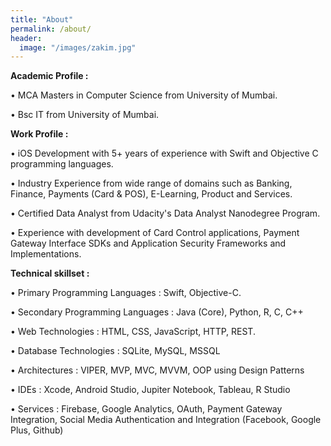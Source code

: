 ```yaml
---
title: "About"
permalink: /about/
header:
  image: "/images/zakim.jpg"
---
```

**Academic Profile :**

• MCA Masters in Computer Science from University of Mumbai.

• Bsc IT from University of Mumbai.

**Work Profile :**

• iOS Development with 5+ years of experience with Swift and Objective C programming languages.

• Industry Experience from wide range of domains such as Banking, Finance, Payments (Card & POS), E-Learning, Product and Services.

• Certified Data Analyst from Udacity's Data Analyst Nanodegree Program.

• Experience with development of Card Control applications, Payment Gateway Interface SDKs and Application Security Frameworks and Implementations.


**Technical skillset :**

• Primary Programming Languages : Swift, Objective-C.

• Secondary Programming Languages : Java (Core), Python, R, C, C++

• Web Technologies : HTML, CSS, JavaScript, HTTP, REST.

• Database Technologies : SQLite, MySQL, MSSQL

• Architectures : VIPER, MVP, MVC, MVVM, OOP using Design Patterns

• IDEs : Xcode, Android Studio, Jupiter Notebook, Tableau, R Studio

• Services : Firebase, Google Analytics, OAuth, Payment Gateway Integration, Social Media Authentication and Integration (Facebook, Google Plus, Github)
